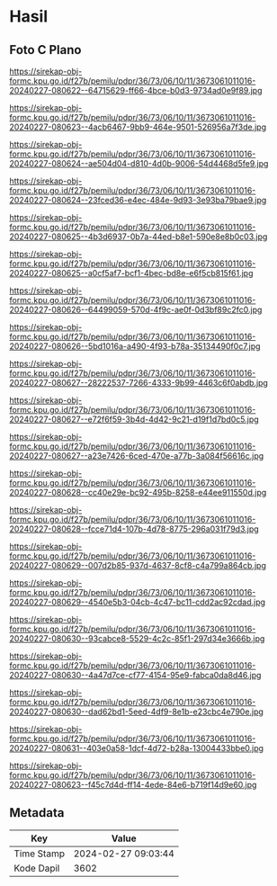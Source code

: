 # Hasil

## Foto C Plano

https://sirekap-obj-formc.kpu.go.id/f27b/pemilu/pdpr/36/73/06/10/11/3673061011016-20240227-080622--64715629-ff66-4bce-b0d3-9734ad0e9f89.jpg

https://sirekap-obj-formc.kpu.go.id/f27b/pemilu/pdpr/36/73/06/10/11/3673061011016-20240227-080623--4acb6467-9bb9-464e-9501-526956a7f3de.jpg

https://sirekap-obj-formc.kpu.go.id/f27b/pemilu/pdpr/36/73/06/10/11/3673061011016-20240227-080624--ae504d04-d810-4d0b-9006-54d4468d5fe9.jpg

https://sirekap-obj-formc.kpu.go.id/f27b/pemilu/pdpr/36/73/06/10/11/3673061011016-20240227-080624--23fced36-e4ec-484e-9d93-3e93ba79bae9.jpg

https://sirekap-obj-formc.kpu.go.id/f27b/pemilu/pdpr/36/73/06/10/11/3673061011016-20240227-080625--4b3d6937-0b7a-44ed-b8e1-590e8e8b0c03.jpg

https://sirekap-obj-formc.kpu.go.id/f27b/pemilu/pdpr/36/73/06/10/11/3673061011016-20240227-080625--a0cf5af7-bcf1-4bec-bd8e-e6f5cb815f61.jpg

https://sirekap-obj-formc.kpu.go.id/f27b/pemilu/pdpr/36/73/06/10/11/3673061011016-20240227-080626--64499059-570d-4f9c-ae0f-0d3bf89c2fc0.jpg

https://sirekap-obj-formc.kpu.go.id/f27b/pemilu/pdpr/36/73/06/10/11/3673061011016-20240227-080626--5bd1016a-a490-4f93-b78a-35134490f0c7.jpg

https://sirekap-obj-formc.kpu.go.id/f27b/pemilu/pdpr/36/73/06/10/11/3673061011016-20240227-080627--28222537-7266-4333-9b99-4463c6f0abdb.jpg

https://sirekap-obj-formc.kpu.go.id/f27b/pemilu/pdpr/36/73/06/10/11/3673061011016-20240227-080627--e72f6f59-3b4d-4d42-9c21-d19f1d7bd0c5.jpg

https://sirekap-obj-formc.kpu.go.id/f27b/pemilu/pdpr/36/73/06/10/11/3673061011016-20240227-080627--a23e7426-6ced-470e-a77b-3a084f56616c.jpg

https://sirekap-obj-formc.kpu.go.id/f27b/pemilu/pdpr/36/73/06/10/11/3673061011016-20240227-080628--cc40e29e-bc92-495b-8258-e44ee911550d.jpg

https://sirekap-obj-formc.kpu.go.id/f27b/pemilu/pdpr/36/73/06/10/11/3673061011016-20240227-080628--fcce71d4-107b-4d78-8775-296a031f79d3.jpg

https://sirekap-obj-formc.kpu.go.id/f27b/pemilu/pdpr/36/73/06/10/11/3673061011016-20240227-080629--007d2b85-937d-4637-8cf8-c4a799a864cb.jpg

https://sirekap-obj-formc.kpu.go.id/f27b/pemilu/pdpr/36/73/06/10/11/3673061011016-20240227-080629--4540e5b3-04cb-4c47-bc11-cdd2ac92cdad.jpg

https://sirekap-obj-formc.kpu.go.id/f27b/pemilu/pdpr/36/73/06/10/11/3673061011016-20240227-080630--93cabce8-5529-4c2c-85f1-297d34e3666b.jpg

https://sirekap-obj-formc.kpu.go.id/f27b/pemilu/pdpr/36/73/06/10/11/3673061011016-20240227-080630--4a47d7ce-cf77-4154-95e9-fabca0da8d46.jpg

https://sirekap-obj-formc.kpu.go.id/f27b/pemilu/pdpr/36/73/06/10/11/3673061011016-20240227-080630--dad62bd1-5eed-4df9-8e1b-e23cbc4e790e.jpg

https://sirekap-obj-formc.kpu.go.id/f27b/pemilu/pdpr/36/73/06/10/11/3673061011016-20240227-080631--403e0a58-1dcf-4d72-b28a-13004433bbe0.jpg

https://sirekap-obj-formc.kpu.go.id/f27b/pemilu/pdpr/36/73/06/10/11/3673061011016-20240227-080623--f45c7d4d-ff14-4ede-84e6-b719f14d9e60.jpg


## Metadata

| Key        | Value               |
| ---------- | ------------------- |
| Time Stamp | 2024-02-27 09:03:44 |
| Kode Dapil | 3602                |



